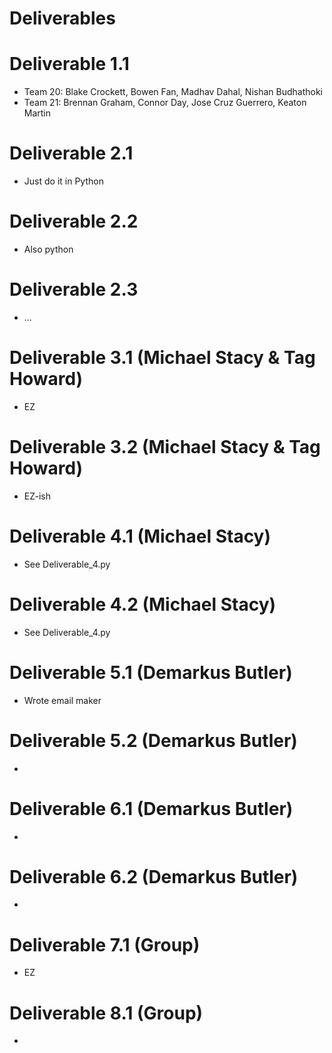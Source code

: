 # Deliverables

# Deliverable 1.1

- Team 20: Blake Crockett, Bowen Fan, Madhav Dahal, Nishan Budhathoki  
- Team 21: Brennan Graham, Connor Day, Jose Cruz Guerrero, Keaton Martin

# Deliverable 2.1

- Just do it in Python

# Deliverable 2.2

- Also python

# Deliverable 2.3

- ...

# Deliverable 3.1 (Michael Stacy & Tag Howard)

- EZ

# Deliverable 3.2 (Michael Stacy & Tag Howard)

- EZ-ish

# Deliverable 4.1 (Michael Stacy)

- See Deliverable_4.py

# Deliverable 4.2 (Michael Stacy)

- See Deliverable_4.py

# Deliverable 5.1 (Demarkus Butler)

- Wrote email maker

# Deliverable 5.2 (Demarkus Butler)

-

# Deliverable 6.1 (Demarkus Butler)

-

# Deliverable 6.2 (Demarkus Butler)

-

# Deliverable 7.1 (Group)

- EZ

# Deliverable 8.1 (Group)

-
